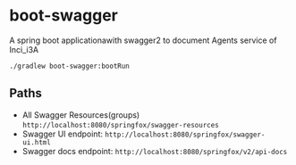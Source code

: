 # boot-swagger
A spring boot applicationawith swagger2 to document Agents service of Inci_i3A

```
./gradlew boot-swagger:bootRun
```

## Paths
- All Swagger Resources(groups) `http://localhost:8080/springfox/swagger-resources`
- Swagger UI endpoint: `http://localhost:8080/springfox/swagger-ui.html`
- Swagger docs endpoint: `http://localhost:8080/springfox/v2/api-docs`



